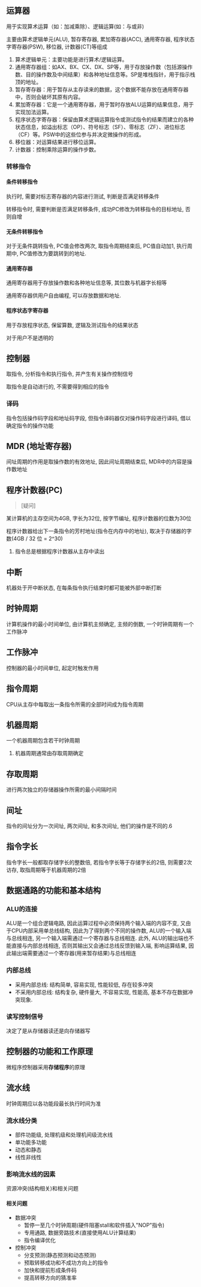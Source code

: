 ## 运算器

用于实现算术运算（如：加减乘除）、逻辑运算(如：与或非)

主要由算术逻辑单元(ALU), 暂存寄存器, 累加寄存器(ACC), 通用寄存器, 程序状态字寄存器(PSW), 移位器, 计数器(CT)等组成

1. 算术逻辑单元：主要功能是进行算术/逻辑运算。
2. 通用寄存器组：如AX、BX、CX、DX、SP等，用于存放操作数（包括源操作数、目的操作数及中间结果）和各种地址信息等。SP是堆栈指针，用于指示栈顶的地址。
3. 暂存寄存器：用于暂存从主存读来的数据，这个数据不能存放在通用寄存器中，否则会破坏其原有内容。
4. 累加寄存器：它是一个通用寄存器，用于暂时存放ALU运算的结果信息，用于实现加法运算。
5. 程序状态字寄存器：保留由算术逻辑运算指令或测试指令的结果而建立的各种状态信息，如溢出标志（OP）、符号标志（SF）、零标志（ZF）、进位标志（CF）等。PSW中的这些位参与并决定微操作的形成。
6. 移位器：对运算结果进行移位运算。
7. 计数器：控制乘除运算的操作步数。

### 转移指令

#### 条件转移指令

执行时, 需要对标志寄存器的内容进行测试, 判断是否满足转移条件

转移指令时, 需要判断是否满足转移条件, 成功PC修改为转移指令的目标地址, 否则自增

#### 无条件转移指令

对于无条件跳转指令, PC值会修改两次, 取指令周期结束后, PC值自动加1, 执行周期中, PC值修改为要跳转到的地址.

#### 通用寄存器

通用寄存器用于存放操作数和各种地址信息等, 其位数与机器字长相等

通用寄存器供用户自由编程, 可以存放数据和地址.

#### 程序状态字寄存器

用于存放程序状态, 保留算数, 逻辑及测试指令的结果状态

对于用户不是透明的

## 控制器

取指令, 分析指令和执行指令, 并产生有关操作控制信号

取指令是自动进行的, 不需要得到相应的指令

### 译码

指令包括操作码字段和地址码字段, 但指令译码器仅对操作码字段进行译码, 借以确定指令的操作功能

## MDR (地址寄存器)

间址周期的作用是取操作数的有效地址, 因此间址周期结束后, MDR中的内容是操作数地址

## 程序计数器(PC)

>[疑问]

某计算机的主存空间为4GB, 字长为32位, 按字节编址, 程序计数器的位数为30位

程序计数器给出下一条指令的芳村地址(指令在内存中的地址), 取决于存储器的字数(4GB / 32 位 = 2^30)

1. 指令总是根据程序计数器从主存中读出

## 中断

机器处于开中断状态, 在每条指令执行结束时都可能被外部中断打断

## 时钟周期

计算机操作的最小时间单位, 由计算机主频确定, 主频的倒数, 一个时钟周期有一个工作脉冲

## 工作脉冲

控制器的最小时间单位, 起定时触发作用

## 指令周期

CPU从主存中每取出一条指令所需的全部时间成为指令周期

## 机器周期

一个机器周期包含若干时钟周期

1. 机器周期通常由存取周期确定

## 存取周期

进行两次独立的存储器操作所需的最小间隔时间

## 间址

指令的间址分为一次间址, 两次间址, 和多次间址, 他们的操作是不同的.6

## 指令字长

指令字长一般都取存储字长的整数倍, 若指令字长等于存储字长的2倍, 则需要2次访存, 取指周期等于机器周期的2倍

## 数据通路的功能和基本结构

### ALU的连接

ALU是一个组合逻辑电路, 因此运算过程中必须保持两个输入端的内容不变, 又由于CPU内部采用单总线结构, 因此为了得到两个不同的操作数, ALU的一个输入端与总线相连, 另一个输入端需通过一个寄存器与总线相连. 此外, ALU的输出端也不能直接与内部总线相连, 否则其输出又会通过总线反馈到输入端, 影响运算结果, 因此输出端需要通过一个寄存器(用来暂存结果)与总线相连

### 内部总线

* 采用内部总线: 结构简单, 容易实现, 性能较低, 存在较多冲突
* 不采用内部总线: 结构复杂, 硬件量大, 不容易实现, 性能高, 基本不存在数据冲突现象.

### 读写控制信号

决定了是从存储器读还是向存储器写

## 控制器的功能和工作原理

微程序控制器采用**存储程序**的原理

## 流水线

时钟周期应以各功能段最长执行时间为准

### 流水线分类

* 部件功能级, 处理机级和处理机间级流水线
* 单功能多功能
* 动态和静态
* 线性非线性

### 影响流水线的因素

资源冲突(结构相关)和相关问题

#### 相关问题

* 数据冲突
  * 暂停一至几个时钟周期(硬件阻塞stall和软件插入"NOP"指令)
  * 专用通路, 数据旁路技术(直接使用ALU计算结果)
  * 指令编译优化
* 控制冲突
  * 分支预测(静态预测和动态预测)
  * 预取转移成功和不成功方向上的指令
  * 加快和提前形成条件码
  * 提高转移方向的猜准率
